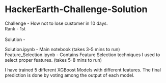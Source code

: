 # HackerEarth-Challenge-Solution

Challenge - How not to lose customer in 10 days.<br>
Rank - 1st<br><br>
Solution - <br>

Solution.ipynb - Main notebook  (takes 3-5 mins to run) <br>
Feature_Selection.ipynb - Contains Feature Selection techniques I used to select proper features. (takes 5-8 mins to run)<br>

I have trained 5 different XGBoost Models with different features.<be>
The final prediction is done by voting among the output of each model.<br>
